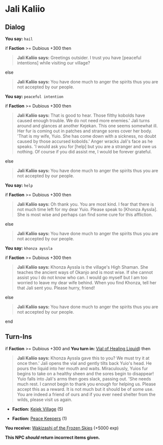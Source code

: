 # Jali Kaliio
## Dialog

**You say:** `hail`



if **Faction** >= Dubious +300 then



>**Jali Kaliio says:** Greetings outsider. I trust you have [peaceful intentions] while visiting our village?


else



>**Jali Kaliio says:** You have done much to anger the spirits thus you are not accepted by our people.


**You say:** `peaceful intention`



if **Faction** >= Dubious +300 then



>**Jali Kaliio says:** That is good to hear. Those filthy kobolds have caused enough trouble. We do not need more enemies.' Jali turns around and glances at another Kejekan. This one seems somewhat ill. Her fur is coming out in patches and strange sores cover her body. 'That is my wife, Yuio. She has come down with a sickness, no doubt caused by those accursed kobolds.' Anger wracks Jali's face as he speaks. 'I would ask you for [help] but you are a stranger and owe us nothing. Of course if you did assist me, I would be forever grateful.


else



>**Jali Kaliio says:** You have done much to anger the spirits thus you are not accepted by our people.


**You say:** `help`



if **Faction** >= Dubious +300 then



>**Jali Kaliio says:** Oh thank you. You are most kind. I fear that there is not much time left for my dear Yuio. Please speak to [Khonza Ayssla]. She is most wise and perhaps can find some cure for this affliction.


else



>**Jali Kaliio says:** You have done much to anger the spirits thus you are not accepted by our people.


**You say:** `khonza ayssla`



if **Faction** >= Dubious +300 then



>**Jali Kaliio says:** Khonza Ayssla is the village's High Shaman. She teaches the ancient ways of Okanjo and is most wise. If she cannot assist you I do not know who can. I would go myself but I am too worried to leave my dear wife behind. When you find Khonza, tell her that Jali sent you. Please hurry, friend!


else



>**Jali Kaliio says:** You have done much to anger the spirits thus you are not accepted by our people.

end

## Turn-Ins





if **Faction** >= Dubious +300 and  **You turn in:** [Vial of Healing Liquid](/item/6976)) then


>**Jali Kaliio says:** Khonza Ayssla gave this to you? We must try it at once then.' Jali opens the vial and gently tilts back Yuio's head. He pours the liquid into her mouth and waits. Miraculously, Yuios fur begins to take on a healthy sheen and the sores begin to disappear! Yuio falls into Jali's arms then goes slack, passing out. 'She needs much rest. I cannot begin to thank you enough for helping us. Please accept this as a reward. It is not much but it should be of some use. You are indeed a friend of ours and if you ever need shelter from the wilds, please visit us again.


* __Faction:__ [Kejek Village](/faction/5011) (5)


* __Faction:__ [Peace Keepers](/faction/298) (1)


 **You receive:**  [Wakizashi of the Frozen Skies](/item/6952) (+5000 exp)

**This NPC *should* return incorrect items given.**
